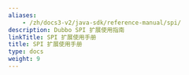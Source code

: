 ```yaml
---
aliases:
    - /zh/docs3-v2/java-sdk/reference-manual/spi/
description: Dubbo SPI 扩展使用指南
linkTitle: SPI 扩展使用手册
title: SPI 扩展使用手册
type: docs
weight: 9
---
```

